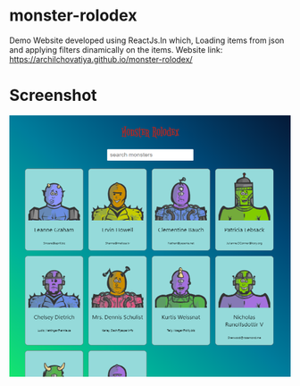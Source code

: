 # monster-rolodex
Demo Website developed using ReactJs.In which, Loading items from json and applying filters dinamically on the items.
Website link: https://archilchovatiya.github.io/monster-rolodex/


# Screenshot
![](SS.png)
